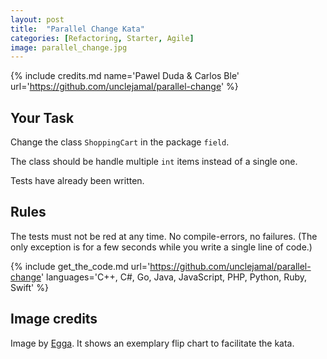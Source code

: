 ```yaml
---
layout: post
title:  "Parallel Change Kata"
categories: [Refactoring, Starter, Agile]
image: parallel_change.jpg
---
```


{% include credits.md name='Pawel Duda & Carlos Ble' url='https://github.com/unclejamal/parallel-change' %}


## Your Task

Change the class `ShoppingCart` in the package `field`.

The class should be handle multiple `int` items instead of a single one.

Tests have already been written.

## Rules

The tests must not be red at any time. No compile-errors, no failures.
(The only exception is for a few seconds while you write a single line of code.)

{%
    include get_the_code.md 
    url='https://github.com/unclejamal/parallel-change' 
    languages='C++, C#, Go, Java, JavaScript, PHP, Python, Ruby, Swift'
%}

## Image credits

Image by [Egga](https://github.com/eggstrema). It shows an exemplary flip chart to facilitate the kata.
